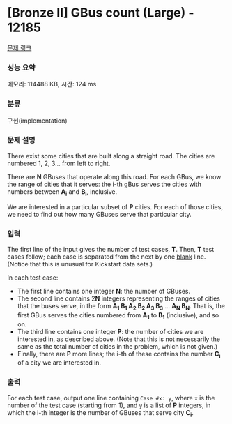 # [Bronze II] GBus count (Large) - 12185 

[문제 링크](https://www.acmicpc.net/problem/12185) 

### 성능 요약

메모리: 114488 KB, 시간: 124 ms

### 분류

구현(implementation)

### 문제 설명

<p>There exist some cities that are built along a straight road. The cities are numbered 1, 2, 3... from left to right.</p>

<p>There are <b>N</b> GBuses that operate along this road. For each GBus, we know the range of cities that it serves: the i-th gBus serves the cities with numbers between <b>A<sub>i</sub></b> and <b>B<sub>i</sub></b>, inclusive.</p>

<p>We are interested in a particular subset of <b>P</b> cities. For each of those cities, we need to find out how many GBuses serve that particular city.</p>

### 입력 

 <p>The first line of the input gives the number of test cases, <b>T</b>. Then, <b>T</b> test cases follow; each case is separated from the next by one <u>blank</u> line. (Notice that this is unusual for Kickstart data sets.)</p>

<p>In each test case:</p>

<ul>
	<li>The first line contains one integer <b>N</b>: the number of GBuses.</li>
	<li>The second line contains 2<b>N</b> integers representing the ranges of cities that the buses serve, in the form <b>A<sub>1</sub> B<sub>1</sub> A<sub>2</sub> B<sub>2</sub> A<sub>3</sub> B<sub>3</sub></b> ... <b>A<sub>N</sub> B<sub>N</sub></b>. That is, the first GBus serves the cities numbered from <b>A<sub>1</sub></b> to <b>B<sub>1</sub></b> (inclusive), and so on.</li>
	<li>The third line contains one integer <b>P</b>: the number of cities we are interested in, as described above. (Note that this is not necessarily the same as the total number of cities in the problem, which is not given.)</li>
	<li>Finally, there are <b>P</b> more lines; the i-th of these contains the number <b>C<sub>i</sub></b> of a city we are interested in.</li>
</ul>

### 출력 

 <p>For each test case, output one line containing <code>Case #x: y</code>, where <code>x</code> is the number of the test case (starting from 1), and <code>y</code> is a list of <b>P</b> integers, in which the i-th integer is the number of GBuses that serve city <b>C<sub>i</sub></b>.</p>

